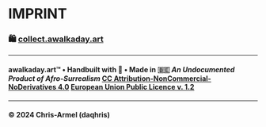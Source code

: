 # IMPRINT

### 🛍️ [collect.awalkaday.art](https://collect.awalkaday.art/)

***

#### awalkaday.art™ • Handbuilt with 🤍 • Made in 🇧🇪 _An Undocumented Product of Afro-Surrealism_ [CC Attribution-NonCommercial-NoDerivatives 4.0](https://creativecommons.org/licenses/by-nc-nd/4.0/deed.en) [European Union Public Licence v. 1.2](https://joinup.ec.europa.eu/sites/default/files/custom-page/attachment/2020-03/EUPL-1.2%20EN.txt)

***

#### © 2024 Chris-Armel (daqhris)
